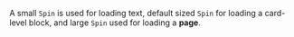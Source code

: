 A small `Spin` is used for loading text, default sized `Spin` for loading a card-level block, and large `Spin` used for loading a **page**.